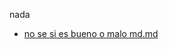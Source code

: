 nada

  * [no se si es bueno o malo md.md](https://developer.mozia.org/es/docs/Glossary/Callbck_function)
</p></details>